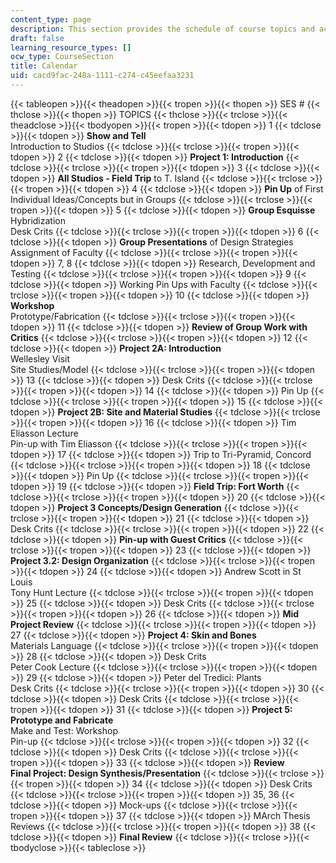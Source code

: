 ```yaml
---
content_type: page
description: This section provides the schedule of course topics and activities.
draft: false
learning_resource_types: []
ocw_type: CourseSection
title: Calendar
uid: cacd9fac-248a-1111-c274-c45eefaa3231
---
```

{{< tableopen >}}{{< theadopen >}}{{< tropen >}}{{< thopen >}}
SES #
{{< thclose >}}{{< thopen >}}
TOPICS
{{< thclose >}}{{< trclose >}}{{< theadclose >}}{{< tbodyopen >}}{{< tropen >}}{{< tdopen >}}
1
{{< tdclose >}}{{< tdopen >}}
**Show and Tell**   
Introduction to Studios
{{< tdclose >}}{{< trclose >}}{{< tropen >}}{{< tdopen >}}
2
{{< tdclose >}}{{< tdopen >}}
**Project 1: Introduction**
{{< tdclose >}}{{< trclose >}}{{< tropen >}}{{< tdopen >}}
3
{{< tdclose >}}{{< tdopen >}}
**All Studios - Field Trip** to T. Island
{{< tdclose >}}{{< trclose >}}{{< tropen >}}{{< tdopen >}}
4
{{< tdclose >}}{{< tdopen >}}
**Pin Up** of First Individual Ideas/Concepts but in Groups
{{< tdclose >}}{{< trclose >}}{{< tropen >}}{{< tdopen >}}
5
{{< tdclose >}}{{< tdopen >}}
**Group Esquisse**   
Hybridization   
Desk Crits
{{< tdclose >}}{{< trclose >}}{{< tropen >}}{{< tdopen >}}
6
{{< tdclose >}}{{< tdopen >}}
**Group Presentations** of Design Strategies   
Assignment of Faculty
{{< tdclose >}}{{< trclose >}}{{< tropen >}}{{< tdopen >}}
7, 8
{{< tdclose >}}{{< tdopen >}}
Research, Development and Testing
{{< tdclose >}}{{< trclose >}}{{< tropen >}}{{< tdopen >}}
9
{{< tdclose >}}{{< tdopen >}}
Working Pin Ups with Faculty
{{< tdclose >}}{{< trclose >}}{{< tropen >}}{{< tdopen >}}
10
{{< tdclose >}}{{< tdopen >}}
**Workshop**   
Prototype/Fabrication
{{< tdclose >}}{{< trclose >}}{{< tropen >}}{{< tdopen >}}
11
{{< tdclose >}}{{< tdopen >}}
**Review of Group Work with Critics**
{{< tdclose >}}{{< trclose >}}{{< tropen >}}{{< tdopen >}}
12
{{< tdclose >}}{{< tdopen >}}
**Project 2A: Introduction**   
Wellesley Visit   
Site Studies/Model
{{< tdclose >}}{{< trclose >}}{{< tropen >}}{{< tdopen >}}
13
{{< tdclose >}}{{< tdopen >}}
Desk Crits
{{< tdclose >}}{{< trclose >}}{{< tropen >}}{{< tdopen >}}
14
{{< tdclose >}}{{< tdopen >}}
Pin Up
{{< tdclose >}}{{< trclose >}}{{< tropen >}}{{< tdopen >}}
15
{{< tdclose >}}{{< tdopen >}}
**Project 2B: Site and Material Studies**
{{< tdclose >}}{{< trclose >}}{{< tropen >}}{{< tdopen >}}
16
{{< tdclose >}}{{< tdopen >}}
Tim Eliasson Lecture   
Pin-up with Tim Eliasson
{{< tdclose >}}{{< trclose >}}{{< tropen >}}{{< tdopen >}}
17
{{< tdclose >}}{{< tdopen >}}
Trip to Tri-Pyramid, Concord
{{< tdclose >}}{{< trclose >}}{{< tropen >}}{{< tdopen >}}
18
{{< tdclose >}}{{< tdopen >}}
Pin Up
{{< tdclose >}}{{< trclose >}}{{< tropen >}}{{< tdopen >}}
19
{{< tdclose >}}{{< tdopen >}}
**Field Trip: Fort Worth**
{{< tdclose >}}{{< trclose >}}{{< tropen >}}{{< tdopen >}}
20
{{< tdclose >}}{{< tdopen >}}
**Project 3 Concepts/Design Generation**
{{< tdclose >}}{{< trclose >}}{{< tropen >}}{{< tdopen >}}
21
{{< tdclose >}}{{< tdopen >}}
Desk Crits
{{< tdclose >}}{{< trclose >}}{{< tropen >}}{{< tdopen >}}
22
{{< tdclose >}}{{< tdopen >}}
**Pin-up with Guest Critics**
{{< tdclose >}}{{< trclose >}}{{< tropen >}}{{< tdopen >}}
23
{{< tdclose >}}{{< tdopen >}}
**Project 3.2: Design Organization**
{{< tdclose >}}{{< trclose >}}{{< tropen >}}{{< tdopen >}}
24
{{< tdclose >}}{{< tdopen >}}
Andrew Scott in St Louis   
Tony Hunt Lecture
{{< tdclose >}}{{< trclose >}}{{< tropen >}}{{< tdopen >}}
25
{{< tdclose >}}{{< tdopen >}}
Desk Crits
{{< tdclose >}}{{< trclose >}}{{< tropen >}}{{< tdopen >}}
26
{{< tdclose >}}{{< tdopen >}}
**Mid Project Review**
{{< tdclose >}}{{< trclose >}}{{< tropen >}}{{< tdopen >}}
27
{{< tdclose >}}{{< tdopen >}}
**Project 4: Skin and Bones**   
Materials Language
{{< tdclose >}}{{< trclose >}}{{< tropen >}}{{< tdopen >}}
28
{{< tdclose >}}{{< tdopen >}}
Desk Crits   
Peter Cook Lecture
{{< tdclose >}}{{< trclose >}}{{< tropen >}}{{< tdopen >}}
29
{{< tdclose >}}{{< tdopen >}}
Peter del Tredici: Plants   
Desk Crits
{{< tdclose >}}{{< trclose >}}{{< tropen >}}{{< tdopen >}}
30
{{< tdclose >}}{{< tdopen >}}
Desk Crits
{{< tdclose >}}{{< trclose >}}{{< tropen >}}{{< tdopen >}}
31
{{< tdclose >}}{{< tdopen >}}
**Project 5: Prototype and Fabricate**   
Make and Test: Workshop   
Pin-up
{{< tdclose >}}{{< trclose >}}{{< tropen >}}{{< tdopen >}}
32
{{< tdclose >}}{{< tdopen >}}
Desk Crits
{{< tdclose >}}{{< trclose >}}{{< tropen >}}{{< tdopen >}}
33
{{< tdclose >}}{{< tdopen >}}
**Review**   
**Final Project: Design Synthesis/Presentation**
{{< tdclose >}}{{< trclose >}}{{< tropen >}}{{< tdopen >}}
34
{{< tdclose >}}{{< tdopen >}}
Desk Crits
{{< tdclose >}}{{< trclose >}}{{< tropen >}}{{< tdopen >}}
35, 36
{{< tdclose >}}{{< tdopen >}}
Mock-ups
{{< tdclose >}}{{< trclose >}}{{< tropen >}}{{< tdopen >}}
37
{{< tdclose >}}{{< tdopen >}}
MArch Thesis Reviews
{{< tdclose >}}{{< trclose >}}{{< tropen >}}{{< tdopen >}}
38
{{< tdclose >}}{{< tdopen >}}
**Final Review**
{{< tdclose >}}{{< trclose >}}{{< tbodyclose >}}{{< tableclose >}}
